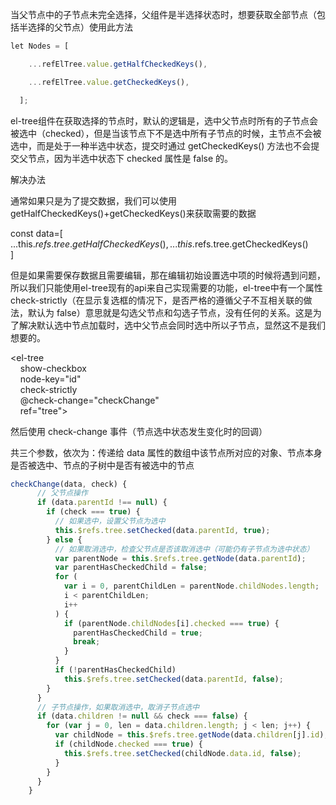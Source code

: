 
当父节点中的子节点未完全选择，父组件是半选择状态时，想要获取全部节点（包括半选择的父节点）使用此方法

```js
let Nodes = [

    ...refElTree.value.getHalfCheckedKeys(),

    ...refElTree.value.getCheckedKeys(),

  ];

```

el-tree组件在获取选择的节点时，默认的逻辑是，选中父节点时所有的子节点会被选中（checked），但是当该节点下不是选中所有子节点的时候，主节点不会被选中，而是处于一种半选中状态，提交时通过 getCheckedKeys() 方法也不会提交父节点，因为半选中状态下 checked 属性是 false 的。

解决办法

通常如果只是为了提交数据，我们可以使用getHalfCheckedKeys()+getCheckedKeys()来获取需要的数据

const data=[  
...this.$refs.tree.getHalfCheckedKeys(),  
...this.$refs.tree.getCheckedKeys()  
]

但是如果需要保存数据且需要编辑，那在编辑初始设置选中项的时候将遇到问题，所以我们只能使用el-tree现有的api来自己实现需要的功能，el-tree中有一个属性check-strictly（在显示复选框的情况下，是否严格的遵循父子不互相关联的做法，默认为 false）意思就是勾选父节点和勾选子节点，没有任何的关系。这是为了解决默认选中节点加载时，选中父节点会同时选中所以子节点，显然这不是我们想要的。

<el-tree  
    show-checkbox  
    node-key="id"  
    check-strictly  
    @check-change="checkChange"  
    ref="tree">  
</el-tree>

然后使用 check-change 事件（节点选中状态发生变化时的回调）

共三个参数，依次为：传递给 data 属性的数组中该节点所对应的对象、节点本身是否被选中、节点的子树中是否有被选中的节点

```js
checkChange(data, check) {  
      // 父节点操作  
      if (data.parentId !== null) {  
        if (check === true) {  
          // 如果选中，设置父节点为选中  
          this.$refs.tree.setChecked(data.parentId, true);  
        } else {  
          // 如果取消选中，检查父节点是否该取消选中（可能仍有子节点为选中状态）  
          var parentNode = this.$refs.tree.getNode(data.parentId);  
          var parentHasCheckedChild = false;  
          for (  
            var i = 0, parentChildLen = parentNode.childNodes.length;  
            i < parentChildLen;  
            i++  
          ) {  
            if (parentNode.childNodes[i].checked === true) {  
              parentHasCheckedChild = true;  
              break;  
            }  
          }  
          if (!parentHasCheckedChild)  
            this.$refs.tree.setChecked(data.parentId, false);  
        }  
      }  
      // 子节点操作，如果取消选中，取消子节点选中  
      if (data.children != null && check === false) {  
        for (var j = 0, len = data.children.length; j < len; j++) {  
          var childNode = this.$refs.tree.getNode(data.children[j].id);  
          if (childNode.checked === true) {  
            this.$refs.tree.setChecked(childNode.data.id, false);  
          }  
        }  
      }  
    }
```
